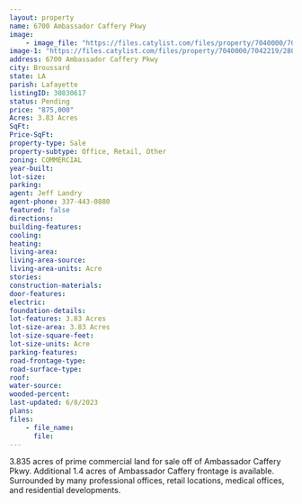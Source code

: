 ```yaml
---
layout: property
name: 6700 Ambassador Caffery Pkwy
image:
    - image_file: "https://files.catylist.com/files/property/7040000/7042219/28036858_Google_Map___6700_Ambassador_Caffery___JeffRex.jpg"
image-1: "https://files.catylist.com/files/property/7040000/7042219/28047803_Aerial___6700_Ambassador_Caffery___JeffRex.png"
address: 6700 Ambassador Caffery Pkwy
city: Broussard
state: LA
parish: Lafayette
listingID: 30830617
status: Pending
price: "875,000"
Acres: 3.83 Acres
SqFt:
Price-SqFt:
property-type: Sale
property-subtype: Office, Retail, Other
zoning: COMMERCIAL
year-built:
lot-size:
parking:
agent: Jeff Landry
agent-phone: 337-443-0880
featured: false
directions:
building-features:
cooling:
heating:
living-area:
living-area-source:
living-area-units: Acre
stories:
construction-materials:
door-features:
electric:
foundation-details:
lot-features: 3.83 Acres
lot-size-area: 3.83 Acres
lot-size-square-feet:
lot-size-units: Acre
parking-features:
road-frontage-type:
road-surface-type:
roof:
water-source:
wooded-percent:
last-updated: 6/8/2023
plans:
files:
    - file_name:
      file:
---
```

3.835 acres of prime commercial land for sale off of Ambassador Caffery Pkwy. Additional 1.4 acres of Ambassador Caffery frontage is available. Surrounded by many professional offices, retail locations, medical offices, and residential developments.
